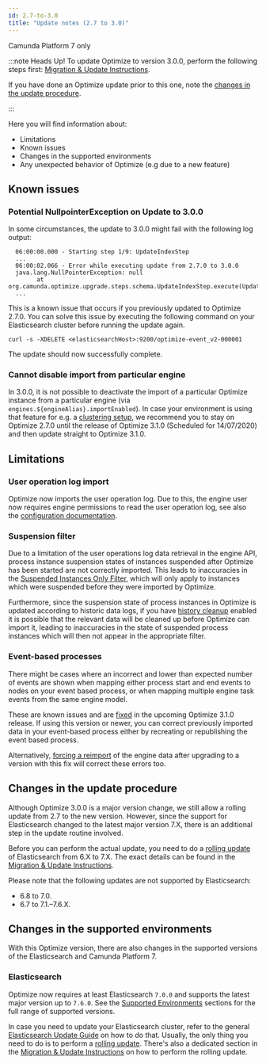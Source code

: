 ```yaml
---
id: 2.7-to-3.0
title: "Update notes (2.7 to 3.0)"
---
```


<span class="badge badge--platform">Camunda Platform 7 only</span>

:::note Heads Up!
To update Optimize to version 3.0.0, perform the following steps first: [Migration & Update Instructions](./instructions.md).

If you have done an Optimize update prior to this one, note the [changes in the update procedure](#changes-in-the-update-procedure).

:::

Here you will find information about:

* Limitations
* Known issues
* Changes in the supported environments
* Any unexpected behavior of Optimize (e.g due to a new feature)

## Known issues

### Potential NullpointerException on Update to 3.0.0

In some circumstances, the update to 3.0.0 might fail with the following log output:

```
  06:00:00.000 - Starting step 1/9: UpdateIndexStep
  ...
  06:00:02.066 - Error while executing update from 2.7.0 to 3.0.0
  java.lang.NullPointerException: null
        at org.camunda.optimize.upgrade.steps.schema.UpdateIndexStep.execute(UpdateIndexStep.java:71)
  ...
```

This is a known issue that occurs if you previously updated to Optimize 2.7.0. You can solve this issue by executing the following command on your Elasticsearch cluster before running the update again.

```
curl -s -XDELETE <elasticsearchHost>:9200/optimize-event_v2-000001
```

The update should now successfully complete.

### Cannot disable import from particular engine

In 3.0.0, it is not possible to deactivate the import of a particular Optimize instance from a particular engine (via `engines.${engineAlias}.importEnabled`). In case your environment is using that feature for e.g. a [clustering setup](../../setup/clustering/), we recommend you to stay on Optimize 2.7.0 until the release of Optimize 3.1.0 (Scheduled for 14/07/2020) and then update straight to Optimize 3.1.0.

## Limitations

### User operation log import

Optimize now imports the user operation log. Due to this, the engine user now requires engine permissions to read the user operation log, see also the [configuration documentation](../../setup/configuration/#connection-to-camunda-platform-7).

### Suspension filter

Due to a limitation of the user operations log data retrieval in the engine API, process instance suspension states of instances suspended after Optimize has been started are not correctly imported. This leads to inaccuracies in the [Suspended Instances Only Filter](./../../../components/optimize/userguide/additional-features/filters.md/#suspended-and-non-suspended-instances-only-filter), which will only apply to instances which were suspended before they were imported by Optimize.

Furthermore, since the suspension state of process instances in Optimize is updated according to historic data logs, if you have [history cleanup](../../setup/history-cleanup/) enabled it is possible that the relevant data will be cleaned up before Optimize can import it, leading to inaccuracies in the state of suspended process instances which will then not appear in the appropriate filter.

### Event-based processes

There might be cases where an incorrect and lower than expected number of events are shown when mapping either process start and end events to nodes on your event based process, or
when mapping multiple engine task events from the same engine model.

These are known issues and are [fixed](https://jira.camunda.com/browse/OPT-3515) in the upcoming Optimize 3.1.0 release. If using this version or newer, you can correct previously imported data in your event-based process either
by recreating or republishing the event based process.

Alternatively, [forcing a reimport](./instructions.md/#force-reimport-of-engine-data-in-optimize) 
of the engine data after upgrading to a version with this fix will correct these errors too.

## Changes in the update procedure

Although Optimize 3.0.0 is a major version change, we still allow a rolling update from 2.7 to the new version. However, since the support for Elasticsearch changed to the latest major version 7.X, there is an additional step in the update routine involved.

Before you can perform the actual update, you need to do a [rolling update](https://www.elastic.co/guide/en/elasticsearch/reference/current/setup-upgrade.html) of Elasticsearch from 6.X to 7.X. The exact details can be found in the [Migration & Update Instructions](./instructions.md).

Please note that the following updates are not supported by Elasticsearch:

* 6.8 to 7.0.
* 6.7 to 7.1.–7.6.X.

## Changes in the supported environments

With this Optimize version, there are also changes in the supported versions of the Elasticsearch and Camunda Platform 7.

### Elasticsearch

Optimize now requires at least Elasticsearch `7.0.0` and supports the latest major version up to `7.6.0`.
See the [Supported Environments](./../../../reference/supported-environments.md) sections for the full range of supported versions.

In case you need to update your Elasticsearch cluster, refer to the general [Elasticsearch Update Guide](https://www.elastic.co/guide/en/elasticsearch/reference/current/setup-upgrade.html) on how to do that. Usually, the only thing you need to do is to perform a [rolling update](https://www.elastic.co/guide/en/elasticsearch/reference/current/rolling-upgrade.html). There's also a dedicated section in the [Migration & Update Instructions](./instructions.md) on how to perform the rolling update.
